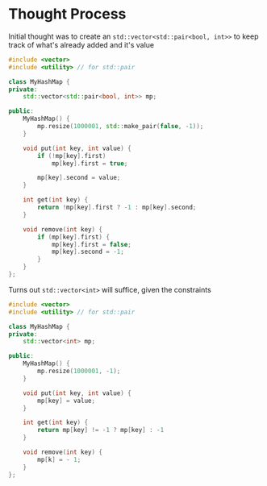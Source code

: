 # Thought Process

Initial thought was to create an `std::vector<std::pair<bool, int>>` to keep track of what's already added and it's value

```c++
#include <vector>
#include <utility> // for std::pair

class MyHashMap {
private:
    std::vector<std::pair<bool, int>> mp;

public:
    MyHashMap() {
        mp.resize(1000001, std::make_pair(false, -1));
    }

    void put(int key, int value) {
        if (!mp[key].first)
            mp[key].first = true;

        mp[key].second = value;
    }

    int get(int key) {
        return !mp[key].first ? -1 : mp[key].second;
    }

    void remove(int key) {
        if (mp[key].first) {
            mp[key].first = false;
            mp[key].second = -1;
        }
    }
};

```

Turns out `std::vector<int>` will suffice, given the constraints

```c++
#include <vector>
#include <utility> // for std::pair

class MyHashMap {
private:
    std::vector<int> mp;

public:
    MyHashMap() {
        mp.resize(1000001, -1);
    }

    void put(int key, int value) {
        mp[key] = value;
    }

    int get(int key) {
        return mp[key] != -1 ? mp[key] : -1
    }

    void remove(int key) {
        mp[k] = - 1;
    }
};

```
